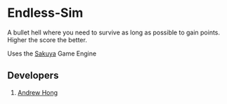 # Endless-Sim
A bullet hell where you need to survive as long as possible to gain points. Higher the score the better.

Uses the [Sakuya](https://github.com/novialriptide/Sakuya) Game Engine

## Developers
1. [Andrew Hong](https://github.com/novialriptide)

